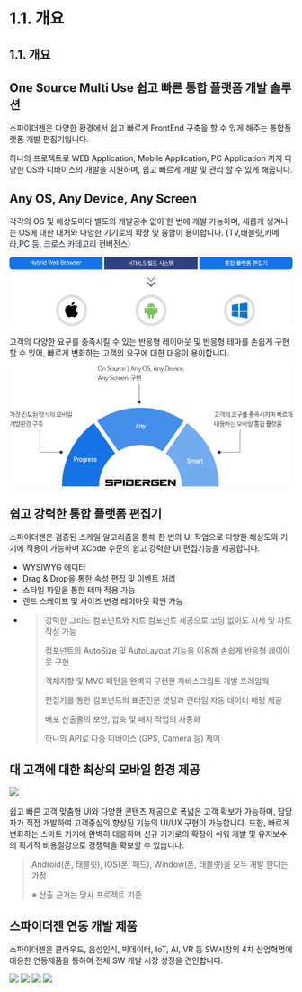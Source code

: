 # 1.1. 개요

## 1.1. 개요

## One Source Multi Use 쉽고 빠른 통합 플랫폼 개발 솔루션

스파이더젠은 다양한 환경에서 쉽고 빠르게 FrontEnd 구축을 할 수 있게 해주는 통합플랫폼 개발 편집기입니다.

하나의 프로젝트로 WEB Application, Mobile Application, PC Application 까지 다양한 OS와 디바이스의 개발을 지원하며, 쉽고 빠르게 개발 및 관리 할 수 있게 해줍니다.

## Any OS, Any Device, Any Screen

각각의 OS 및 해상도마다 별도의 개발공수 없이 한 번에 개발 가능하며, 새롭게 생겨나는 OS에 대한 대처와 다양한 기기로의 확장 및 융합이 용이합니다. \(TV,태블릿,카메라,PC 등, 크로스 카테고리 컨버전스\)

![](../.gitbook/assets/img1001.png)

고객의 다양한 요구를 충족시킬 수 있는 반응형 레이아웃 및 반응형 테마를 손쉽게 구현할 수 있어, 빠르게 변화하는 고객의 요구에 대한 대응이 용이합니다.

![](../.gitbook/assets/img1002.png)

## 쉽고 강력한 통합 플랫폼 편집기

스파이더젠은 검증된 스케일 알고리즘을 통해 한 번의 UI 작업으로 다양한 해상도와 기기에 적용이 가능하며 XCode 수준의 쉽고 강력한 UI 편집기능을 제공합니다.

* WYSIWYG 에디터
* Drag & Drop을 통한 속성 편집 및 이벤트 처리
* 스타일 파일을 통한 테마 적용 가능
* 랜드 스케이프 및 사이즈 변경 레이아웃 확인 가능
* > 강력한 그리드 컴포넌트와 차트 컴포넌트 제공으로 코딩 없이도 시세 및 차트 작성 가능
  >
  > 컴포넌트의 AutoSize 및 AutoLayout 기능을 이용해 손쉽게 반응형 레이아웃 구현
  >
  > 객체지향 및 MVC 패턴을 완벽히 구현한 자바스크립트 개발 프레임웍
  >
  > 편집기를 통한 컴포넌트의 표준전문 셋팅과 런타임 자동 데이터 매핑 제공
  >
  > 배포 산출물의 보안, 압축 및 패치 작업의 자동화
  >
  > 하나의 API로 다중 디바이스 \(GPS, Camera 등\) 제어

## 대 고객에 대한 최상의 모바일 환경 제공

![](https://github.com/asoosoft/spidergen-guidebook/tree/eeac9656bff5b368e79bf9dad544cae218642e17/assets/img1004.png)

쉽고 빠른 고객 맞춤형 UI와 다양한 콘텐츠 제공으로 폭넓은 고객 확보가 가능하며, 담당자가 직접 개발하여 고객중심의 향상된 기능의 UI/UX 구현이 가능합니다. 또한, 빠르게 변화하는 스마트 기기에 완벽히 대응하며 신규 기기로의 확장이 쉬워 개발 및 유지보수의 획기적 비용절감으로 경쟁력을 확보할 수 있습니다.

> Android\(폰, 태블릿\), IOS\(폰, 패드\), Window\(폰, 태블릿\)을 모두 개발 한다는 가정
>
> ※ 산출 근거는 당사 프로젝트 기준

## 스파이더젠 연동 개발 제품

스파이더젠은 클라우드, 음성인식, 빅데이터, IoT, AI, VR 등 SW시장의 4차 산업혁명에 대응한 연동제품을 통하여 전체 SW 개발 시장 성정을 견인합니다.

![](https://github.com/asoosoft/spidergen-guidebook/tree/eeac9656bff5b368e79bf9dad544cae218642e17/assets/img1011.png) ![](https://github.com/asoosoft/spidergen-guidebook/tree/eeac9656bff5b368e79bf9dad544cae218642e17/assets/img1012.png) ![](https://github.com/asoosoft/spidergen-guidebook/tree/eeac9656bff5b368e79bf9dad544cae218642e17/assets/img1013.png) ![](https://github.com/asoosoft/spidergen-guidebook/tree/eeac9656bff5b368e79bf9dad544cae218642e17/assets/img1014.png)

